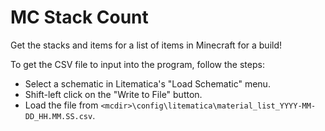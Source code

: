 # MC Stack Count

Get the stacks and items for a list of items in Minecraft for a build!

To get the CSV file to input into the program, follow the steps:

- Select a schematic in Litematica's "Load Schematic" menu.
- Shift-left click on the "Write to File" button.
- Load the file from `<mcdir>\config\litematica\material_list_YYYY-MM-DD_HH.MM.SS.csv`.
